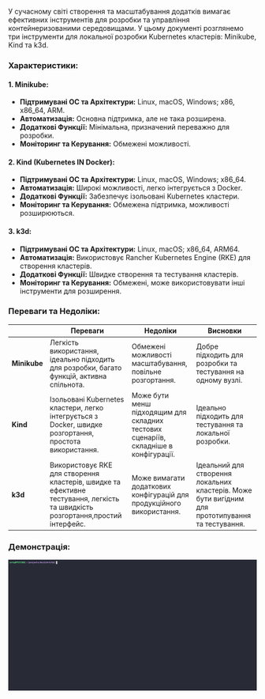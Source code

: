 У сучасному світі створення та масштабування додатків вимагає ефективних інструментів для розробки та управління контейнеризованими середовищами. У цьому документі розглянемо три інструменти для локальної розробки Kubernetes кластерів: Minikube, Kind та k3d.

### Характеристики:

#### 1. Minikube:
   - **Підтримувані ОС та Архітектури:** Linux, macOS, Windows; x86, x86_64, ARM.
   - **Автоматизація:** Основна підтримка, але не така розширена.
   - **Додаткові Функції:** Мінімальна, призначений переважно для розробки.
   - **Моніторинг та Керування:** Обмежені можливості.

#### 2. Kind (Kubernetes IN Docker):
   - **Підтримувані ОС та Архітектури:** Linux, macOS, Windows; x86_64.
   - **Автоматизація:** Широкі можливості, легко інтегрується з Docker.
   - **Додаткові Функції:** Забезпечує ізольовані Kubernetes кластери.
   - **Моніторинг та Керування:** Обмежена підтримка, можливості розширюються.

#### 3. k3d:
   - **Підтримувані ОС та Архітектури:** Linux, macOS; x86_64, ARM64.
   - **Автоматизація:** Використовує Rancher Kubernetes Engine (RKE) для створення кластерів.
   - **Додаткові Функції:** Швидке створення та тестування кластерів.
   - **Моніторинг та Керування:** Обмежені, може використовувати інші інструменти для розширення.

### Переваги та Недоліки:

|               | Переваги                                | Недоліки                                   | Висновки                            |
|---------------|-----------------------------------------|--------------------------------------------|-------------------------------------|
| **Minikube**  | Легкість використання, ідеально підходить для розробки, багато функцій, активна спільнота. | Обмежені можливості масштабування, повільне розгортання.          | Добре підходить для розробки та тестування на одному вузлі.  |
| **Kind**      | Ізольовані Kubernetes кластери, легко інтегрується з Docker, швидке розгортання, простота використання. | Може бути менш підходящим для складних тестових сценаріїв, складніше в конфігурації. |  Ідеально підходить для тестування та локальної розробки.   |
| **k3d**       | Використовує RKE для створення кластерів, швидке та ефективне тестування, легкість та швидкість розгортання,простий інтерфейс. | Може вимагати додаткових конфігурацій для продукційного використання. |   Ідеальний для створення локальних кластерів. Може бути вигідним для прототипування та тестування.  |



### Демонстрація:
![Image](.data/demo.gif)
